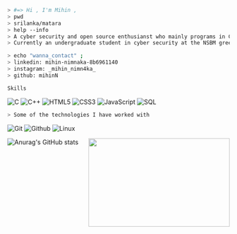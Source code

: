 
````bash
> #=> Hi , I'm Mihin , 
> pwd 
> srilanka/matara
> help --info
> A cyber security and open source enthusianst who mainly programs in C++ and recently ventured out into C#. 
> Currently an undergraduate student in cyber security at the NSBM green university.
````

````bash
> echo "wanna_contact" ; 
> linkedin: mihin-nimnaka-8b6961140 
> instagram: _mihin_nimn4ka_
> github: mihinN

````
````bash
Skills 
````
![C](https://img.shields.io/badge/-C-000000?style=for-the-badge&logo=C)
![C++](https://img.shields.io/badge/-C++-000000?style=for-the-badge&logo=C%2B%2B&logoColor=00599C)
![HTML5](https://img.shields.io/badge/-HTML5-000000?style=for-the-badge&logo=HTML5)
![CSS3](https://img.shields.io/badge/-CSS3-000000?style=for-the-badge&logo=CSS3)
![JavaScript](https://img.shields.io/badge/-JavaScript-000000?style=for-the-badge&logo=javascript)
![SQL](https://img.shields.io/badge/-SQL-000000?style=for-the-badge&logo=MySQL)

````bash 
> Some of the technologies I have worked with
````
![Git](http://img.shields.io/badge/-Git-000000?style=for-the-badge&logo=Git)
![Github](http://img.shields.io/badge/-Github-000000?style=for-the-badge&logo=Github&logoColor=green)
![Linux](http://img.shields.io/badge/-Linux-000000?style=for-the-badge&logo=linux)
</br>


<img align = "right" src = "https://media.giphy.com/media/84SFZf1BKgzeny1WxQ/giphy.gif" width = "320"  height = "200" >
<p align = "right">

</p>

![Anurag's GitHub stats](https://github-readme-stats.vercel.app/api?username=mihinN&show_icons=true&theme=dark)





